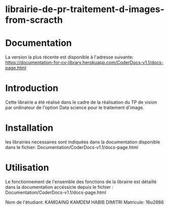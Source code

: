 # librairie-de-pr-traitement-d-images-from-scracth

# Documentation
La version la plus récente est disponible à l'adresse suivante: https://documentation-for-cv-library.herokuapp.com/CoderDocs-v1.1/docs-page.html

# Introduction
Cette librairie a été réalisé dans le cadre de la réalisation du TP de vision par ordinateur de l'option Data science pour le traitement d'image.

# Installation
les librairies necessaires sont indiquées dans la documentation disponible dans le fichier: Documentation/CoderDocs-v1.1/docs-page.html

# Utilisation
Le fonctionnement de l'ensemble des fonctions de la librairie est détaillé dans la documentation accéssicle depuis le fichier : Documentation/CoderDocs-v1.1/docs-page.html

Nom de l'étudiant: KAMGAING KAMDEM HABIB DIMITRI
Matricule: 16u2886
